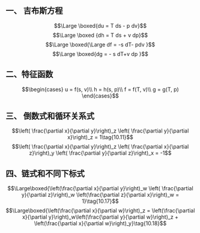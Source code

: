 ## 一、 吉布斯方程
$$\Large \boxed{du = T ds  - p dv}$$
$$\Large \boxed {dh = T ds  + v dp}$$
$$\Large \boxed{\Large df = -s dT- pdv }$$
$$\Large \boxed{dg = - s dT+v dp }$$
## 二、特征函数
$$\begin{cases}
u = f(s, v)\\
h = h(s, p)\\
f  = f(T, v)\\
g = g(T, p)
\end{cases}$$
## 三、 倒数式和循环关系式
$$\left( \frac{\partial x}{\partial y}\right)_z \left( \frac{\partial y}{\partial x}\right)_z = 1\tag{10.11}$$
$$\left( \frac{\partial x}{\partial y}\right)_z \left( \frac{\partial x}{\partial z}\right)_y \left( \frac{\partial y}{\partial z}\right)_x = -1$$
## 四、链式和不同下标式
$$\Large\boxed{\left(\frac{\partial x}{\partial y}\right)_w \left( \frac{\partial y}{\partial z}\right)_w \left(\frac{\partial z}{\partial x}\right)_w = 1}\tag{10.17}$$
$$\Large\boxed{\left(\frac{\partial x}{\partial w}\right)_z = \left(\frac{\partial x}{\partial y}\right)_w\left(\frac{\partial y}{\partial w}\right)_z + \left(\frac{\partial x}{\partial w}\right)_y}\tag{10.18}$$
